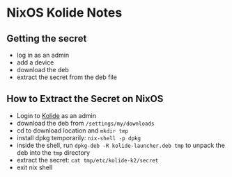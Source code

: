 # NixOS Kolide Notes

## Getting the secret

- log in as an admin
- add a device
- download the deb
- extract the secret from the deb file

## How to Extract the Secret on NixOS

- Login to [Kolide](app.kolide.com) as an admin
- download the deb from `/settings/my/downloads`
- cd to download location and `mkdir tmp`
- install dpkg temporarily: `nix-shell -p dpkg`
- inside the shell, run `dpkg-deb -R kolide-launcher.deb tmp` to unpack the deb into the `tmp` directory
- extract the secret: `cat tmp/etc/kolide-k2/secret`
- exit nix shell
